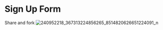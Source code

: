 # Sign Up Form 
Share and fork
![240952218_367313224856265_8514820626651224091_n](https://user-images.githubusercontent.com/102615835/180844496-b792a939-2eea-45d7-829d-3bebb24bc95a.jpg)
